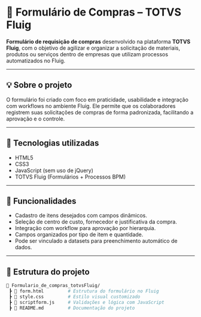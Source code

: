 # 🛒 Formulário de Compras – TOTVS Fluig

 **Formulário de requisição de compras** desenvolvido na plataforma **TOTVS Fluig**, com o objetivo de agilizar e organizar a solicitação de materiais, produtos ou serviços dentro de empresas que utilizam processos automatizados no Fluig.

---

## 💡 Sobre o projeto

O formulário foi criado com foco em praticidade, usabilidade e integração com workflows no ambiente Fluig. Ele permite que os colaboradores registrem suas solicitações de compras de forma padronizada, facilitando a aprovação e o controle.

---

## 🧰 Tecnologias utilizadas

- HTML5  
- CSS3  
- JavaScript (sem uso de jQuery)  
- TOTVS Fluig (Formulários + Processos BPM)

---

## 🚀 Funcionalidades

- Cadastro de itens desejados com campos dinâmicos.
- Seleção de centro de custo, fornecedor e justificativa da compra.
- Integração com workflow para aprovação por hierarquia.
- Campos organizados por tipo de item e quantidade.
- Pode ser vinculado a datasets para preenchimento automático de dados.

---

## 📁 Estrutura do projeto

```bash
📁 Formulario_de_compras_totvsFluig/
 ┣ 📄 form.html         # Estrutura do formulário no Fluig
 ┣ 📄 style.css         # Estilo visual customizado
 ┣ 📄 scriptform.js     # Validações e lógica com JavaScript
 ┣ 📄 README.md         # Documentação do projeto
